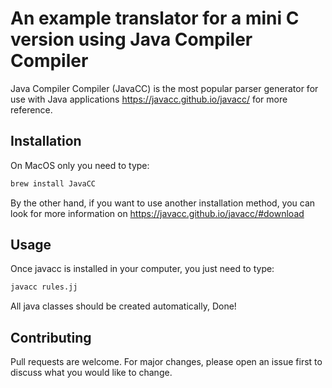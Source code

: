 # An example translator for a mini C version using Java Compiler Compiler

Java Compiler Compiler (JavaCC) is the most popular parser generator for use with Java applications https://javacc.github.io/javacc/ for more reference.

## Installation

On MacOS only you need to type:

```bash
brew install JavaCC
```

By the other hand, if you want to use another installation method, you can look for more information on https://javacc.github.io/javacc/#download

## Usage

Once javacc is installed in your computer, you just need to type:

```bash
javacc rules.jj
```

All java classes should be created automatically, Done!

## Contributing

Pull requests are welcome. For major changes, please open an issue first to discuss what you would like to change.
